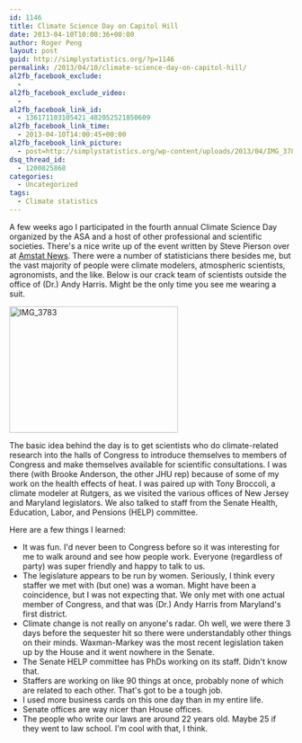 ```yaml
---
id: 1146
title: Climate Science Day on Capitol Hill
date: 2013-04-10T10:00:36+00:00
author: Roger Peng
layout: post
guid: http://simplystatistics.org/?p=1146
permalink: /2013/04/10/climate-science-day-on-capitol-hill/
al2fb_facebook_exclude:
  - 
al2fb_facebook_exclude_video:
  - 
al2fb_facebook_link_id:
  - 136171103105421_482052521850609
al2fb_facebook_link_time:
  - 2013-04-10T14:00:45+00:00
al2fb_facebook_link_picture:
  - post=http://simplystatistics.org/wp-content/uploads/2013/04/IMG_3783-300x225.jpg
dsq_thread_id:
  - 1200825868
categories:
  - Uncategorized
tags:
  - Climate statistics
---
```

A few weeks ago I participated in the fourth annual Climate Science Day organized by the ASA and a host of other professional and scientific societies. There's a nice write up of the event written by Steve Pierson over at [Amstat News](http://magazine.amstat.org/blog/2013/04/01/csdapril2013/). There were a number of statisticians there besides me, but the vast majority of people were climate modelers, atmospheric scientists, agronomists, and the like. Below is our crack team of scientists outside the office of (Dr.) Andy Harris. Might be the only time you see me wearing a suit.

<img class="alignright size-medium wp-image-1149" alt="IMG_3783" src="http://simplystatistics.org/wp-content/uploads/2013/04/IMG_3783-300x225.jpg" width="300" height="225" srcset="http://simplystatistics.org/wp-content/uploads/2013/04/IMG_3783-300x225.jpg 300w, http://simplystatistics.org/wp-content/uploads/2013/04/IMG_3783-1024x768.jpg 1024w" sizes="(max-width: 300px) 100vw, 300px" />

The basic idea behind the day is to get scientists who do climate-related research into the halls of Congress to introduce themselves to members of Congress and make themselves available for scientific consultations. I was there (with Brooke Anderson, the other JHU rep) because of some of my work on the health effects of heat. I was paired up with Tony Broccoli, a climate modeler at Rutgers, as we visited the various offices of New Jersey and Maryland legislators. We also talked to staff from the Senate Health, Education, Labor, and Pensions (HELP) committee.

Here are a few things I learned:

  * It was fun. I'd never been to Congress before so it was interesting for me to walk around and see how people work. Everyone (regardless of party) was super friendly and happy to talk to us.
  * The legislature appears to be run by women. Seriously, I think every staffer we met with (but one) was a woman. Might have been a coincidence, but I was not expecting that. We only met with one actual member of Congress, and that was (Dr.) Andy Harris from Maryland's first district.
  * Climate change is not really on anyone's radar. Oh well, we were there 3 days before the sequester hit so there were understandably other things on their minds. Waxman-Markey was the most recent legislation taken up by the House and it went nowhere in the Senate.
  * The Senate HELP committee has PhDs working on its staff. Didn't know that.
  * Staffers are working on like 90 things at once, probably none of which are related to each other. That's got to be a tough job.
  * I used more business cards on this one day than in my entire life.
  * Senate offices are way nicer than House offices.
  * The people who write our laws are around 22 years old. Maybe 25 if they went to law school. I'm cool with that, I think.